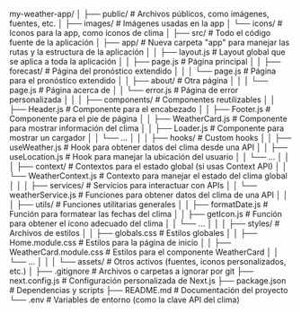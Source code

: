 my-weather-app/
│
├── public/                   # Archivos públicos, como imágenes, fuentes, etc.
│   ├── images/               # Imágenes usadas en la app
│   └── icons/                # Iconos para la app, como íconos de clima
│
├── src/                      # Todo el código fuente de la aplicación
│   ├── app/                  # Nueva carpeta "app" para manejar las rutas y la estructura de la aplicación
│   │   ├── layout.js         # Layout global que se aplica a toda la aplicación
│   │   ├── page.js           # Página principal
│   │   ├── forecast/         # Página del pronóstico extendido
│   │   │   └── page.js       # Página para el pronóstico extendido
│   │   ├── about/            # Otra página
│   │   │   └── page.js       # Página acerca de
│   │   └── error.js          # Página de error personalizada
│   │
│   ├── components/           # Componentes reutilizables
│   │   ├── Header.js         # Componente para el encabezado
│   │   ├── Footer.js         # Componente para el pie de página
│   │   ├── WeatherCard.js    # Componente para mostrar información del clima
│   │   ├── Loader.js         # Componente para mostrar un cargador
│   │   └── ...
│   │
│   ├── hooks/                # Custom hooks
│   │   ├── useWeather.js     # Hook para obtener datos del clima desde una API
│   │   ├── useLocation.js    # Hook para manejar la ubicación del usuario
│   │   └── ...
│   │
│   ├── context/              # Contextos para el estado global (si usas Context API)
│   │   └── WeatherContext.js # Contexto para manejar el estado del clima global
│   │
│   ├── services/             # Servicios para interactuar con APIs
│   │   └── weatherService.js # Funciones para obtener datos del clima de una API
│   │
│   ├── utils/                # Funciones utilitarias generales
│   │   ├── formatDate.js     # Función para formatear las fechas del clima
│   │   ├── getIcon.js        # Función para obtener el ícono adecuado del clima
│   │   └── ...
│   │
│   ├── styles/               # Archivos de estilos
│   │   ├── globals.css       # Estilos globales
│   │   ├── Home.module.css   # Estilos para la página de inicio
│   │   ├── WeatherCard.module.css # Estilos para el componente WeatherCard
│   │   └── ...
│   │
│   └── assets/               # Otros activos (fuentes, iconos personalizados, etc.)
│
├── .gitignore                # Archivos o carpetas a ignorar por git
├── next.config.js            # Configuración personalizada de Next.js
├── package.json              # Dependencias y scripts
├── README.md                 # Documentación del proyecto
└── .env                      # Variables de entorno (como la clave API del clima)
